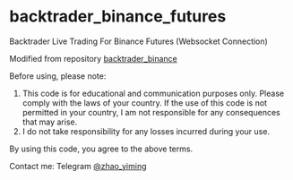 # backtrader_binance_futures
Backtrader Live Trading For Binance Futures (Websocket Connection)

Modified from repository [backtrader_binance](https://github.com/WISEPLAT/backtrader_binance)

Before using, please note:

1. This code is for educational and communication purposes only. Please comply with the laws of your country. If the use of this code is not permitted in your country, I am not responsible for any consequences that may arise.
2. I do not take responsibility for any losses incurred during your use.

By using this code, you agree to the above terms.

Contact me: Telegram [@zhao_yiming](https://t.me/zhao_yiming)
